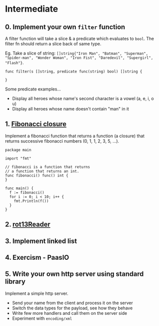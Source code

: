 # Intermediate

## 0. Implement your own `filter` function

  A filter function will take a slice & a predicate which evaluates to `bool`. The filter fn should return a slice back of same type.

Eg. Take a slice of string: `[]string{"Iron Man", "Batman", "Superman", "Spider-man", "Wonder Woman", "Iron Fist", "Daredevil", "Supergirl", "Flash"}`.

```golang
func filter(s []string, predicate func(string) bool) []string {

}
```

Some predicate examples...

- Display all heroes whose name's second character is a vowel (a, e, i, o u)
- Display all heroes whose name doesn't contain "man" in it

## 1. [Fibonacci closure](https://tour.golang.org/moretypes/26)

  Implement a fibonacci function that returns a function (a closure) that returns successive fibonacci numbers (0, 1, 1, 2, 3, 5, ...).

  ```golang
  package main

  import "fmt"

  // fibonacci is a function that returns
  // a function that returns an int.
  func fibonacci() func() int {
  }

  func main() {
    f := fibonacci()
    for i := 0; i < 10; i++ {
      fmt.Println(f())
    }
  }
  ```

## 2. [rot13Reader](https://tour.golang.org/methods/23)

## 3. Implement linked list

## 4. Exercism - PaasIO

## 5. Write your own http server using standard library

Implement a simple http server.

- Send your name from the client and process it on the server
- Switch the data types for the payload, see how they behave
- Write few more handlers and call them on the server side
- Experiment with `encoding/xml`
